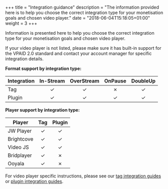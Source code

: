 +++
title = "Integration guidance"
description = "The information provided here is to help you choose the correct integration type for your monetisation goals and chosen video player."
date = "2018-06-04T15:18:05+01:00"
weight = 3
+++

Information is presented here to help you choose the correct integration type for your monetisation goals and chosen video player.

If your video player is not listed, please make sure it has built-in support for the VPAID 2.0 standard and contact your account manager for specific integration details.

**Format support by integration type:**

| Integration | In-Stream | OverStream | OnPause | DoubleUp |
|-------------|:---------:|:----------:|:-------:|:--------:|
| Tag         |     ✓     |      ✓     |    ✗    |     ✓    |
| Plugin      |     ✓     |      ✓     |    ✓    |     ✓    |


**Player support by integration type:**


| Player      | Tag       | Plugin     |
|-------------|:---------:|:----------:|
| JW Player   |     ✓     |      ✓     |
| Brightcove  |     ✓     |      ✓     |
|  Video JS   |     ✓     |      ✓     |
| Bridplayer  |     ✓     |      ✗     |
|   Ooyala    |     ✓     |      ✗     |


For video player specific instructions, please see our [tag integration guides](/publishers/tag-integration-guides) or [plugin integration guides](/publishers/plugin-integration-guides).
